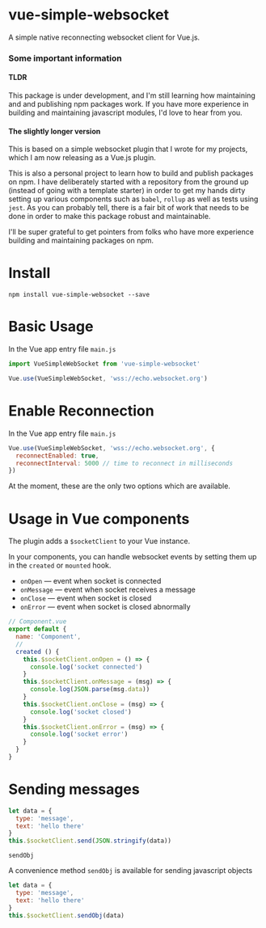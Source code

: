 # vue-simple-websocket

A simple native reconnecting websocket client for Vue.js.

### Some important information

#### TLDR 
This package is under development, and I'm still learning how maintaining and and publishing npm packages work. If you have more experience in building and maintaining javascript modules, I'd love to hear from you.

#### The slightly longer version

This is based on a simple websocket plugin that I wrote for my projects, which I am now releasing as a Vue.js plugin. 

This is also a personal project to learn how to build and publish packages on npm. I have deliberately started with a repository from the ground up (instead of going with a template starter) in order to get my hands dirty setting up various components such as `babel`, `rollup` as well as tests using `jest`. As you can probably tell, there is a fair bit of work that needs to be done in order to make this package robust and maintainable.

I'll be super grateful to get pointers from folks who have more experience building and maintaining packages on npm.

# Install

```
npm install vue-simple-websocket --save
```

# Basic Usage

In the Vue app entry file `main.js`
```js
import VueSimpleWebSocket from 'vue-simple-websocket'

Vue.use(VueSimpleWebSocket, 'wss://echo.websocket.org')
```

# Enable Reconnection
In the Vue app entry file `main.js`
```js
Vue.use(VueSimpleWebSocket, 'wss://echo.websocket.org', {
  reconnectEnabled: true,
  reconnectInterval: 5000 // time to reconnect in milliseconds
})
```

At the moment, these are the only two options which are available.

# Usage in Vue components

The plugin adds a `$socketClient` to your Vue instance.

In your components, you can handle websocket events by setting them up in the `created` or `mounted` hook.
- `onOpen` — event when socket is connected
- `onMessage` — event when socket receives a message
- `onClose` — event when socket is closed
- `onError` — event when socket is closed abnormally

```js
// Component.vue
export default {
  name: 'Component',
  //
  created () {
    this.$socketClient.onOpen = () => {
      console.log('socket connected')
    }
    this.$socketClient.onMessage = (msg) => {
      console.log(JSON.parse(msg.data))
    }
    this.$socketClient.onClose = (msg) => {
      console.log('socket closed')
    }
    this.$socketClient.onError = (msg) => {
      console.log('socket error')
    }
  }
}
```

# Sending messages

```js
let data = {
  type: 'message',
  text: 'hello there'
}
this.$socketClient.send(JSON.stringify(data))
```

`sendObj`

A convenience method `sendObj` is available for sending javascript objects

```js
let data = {
  type: 'message',
  text: 'hello there'
}
this.$socketClient.sendObj(data)
```






